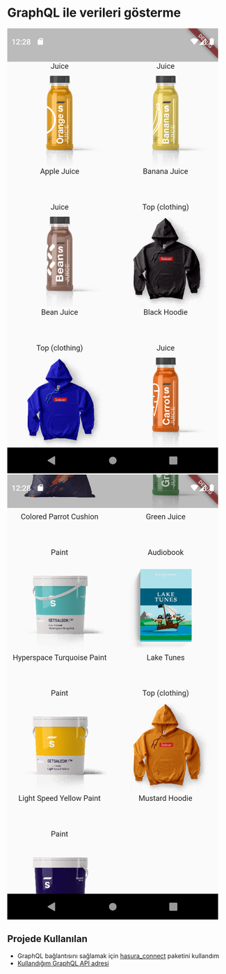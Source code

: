 # GraphQL ile verileri gösterme 

![image](./assets/images/readme/resim1.png)
![image](./assets/images/readme/resim2.png)

## Projede Kullanılan

- GraphQL bağlantısını sağlamak için [hasura_connect](https://pub.dev/packages/hasura_connect) paketini kullandım 
- [Kullandığım GraphQL API adresi](https://demo.saleor.io/graphql/)


